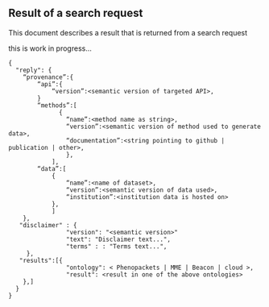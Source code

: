 ## Result of a search request

This document describes a result that is returned from a search request

this is work in progress...

```
{
  "reply": {
    “provenance”:{
		“api”:{
			“version”:<semantic version of targeted API>,
		}	
		“methods”:[
			  {
				“name”:<method name as string>,
				“version”:<semantic version of method used to generate data>,
				“documentation”:<string pointing to github | publication | other>,
			    },
			],
		“data”:[
			{
				“name”:<name of dataset>,
				“version”:<semantic version of data used>,
				“institution”:<institution data is hosted on>	
			},
			]
  	},
   "disclaimer" : {
			  	"version": "<semantic version>"
			  	"text": "Disclaimer text...",
			  	"terms" : : "Terms text...",
 	 },
   "results":[{
				"ontology": < Phenopackets | MME | Beacon | cloud >,
				"result": <result in one of the above ontologies>
    },]
  }
}
```